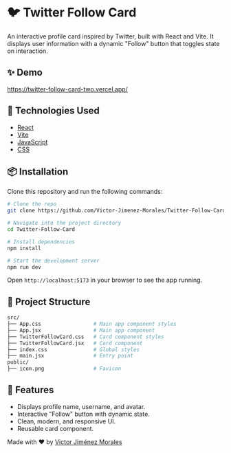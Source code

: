 # 🐦 Twitter Follow Card

An interactive profile card inspired by Twitter, built with React and Vite. It displays user information with a dynamic "Follow" button that toggles state on interaction.

## ✨ Demo

https://twitter-follow-card-two.vercel.app/

## 🚀 Technologies Used

- [React](https://reactjs.org/)
- [Vite](https://vitejs.dev/)
- [JavaScript](https://developer.mozilla.org/en-US/docs/Web/JavaScript)
- [CSS](https://developer.mozilla.org/en-US/docs/Web/CSS)

## 📦 Installation

Clone this repository and run the following commands:

```bash
# Clone the repo
git clone https://github.com/Victor-Jimenez-Morales/Twitter-Follow-Card.git

# Navigate into the project directory
cd Twitter-Follow-Card

# Install dependencies
npm install

# Start the development server
npm run dev
```

Open `http://localhost:5173` in your browser to see the app running.

## 📁 Project Structure

```bash
src/
├── App.css                 # Main app component styles
├── App.jsx                 # Main app component
├── TwitterFollowCard.css   # Card component styles
├── TwitterFollowCard.jsx   # Card component
├── index.css               # Global styles
├── main.jsx                # Entry point
public/
├── icon.png                # Favicon
```

## 🧠 Features

* Displays profile name, username, and avatar.
* Interactive "Follow" button with dynamic state.
* Clean, modern, and responsive UI.
* Reusable card component.


Made with ❤️ by [Victor Jiménez Morales](https://github.com/Victor-Jimenez-Morales)
